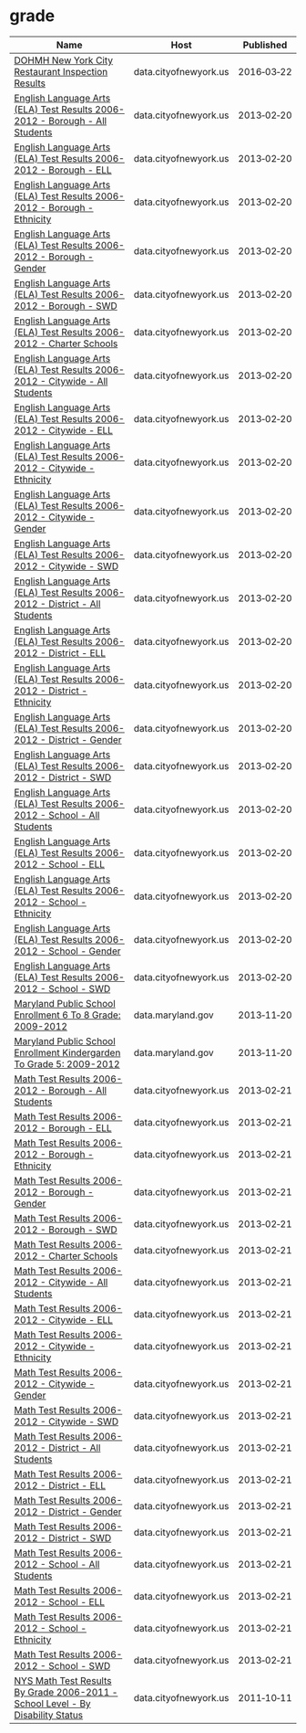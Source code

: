 # grade

Name | Host | Published
---- | ---- | ---------
[DOHMH New York City Restaurant Inspection Results](../datasets/43nn-pn8j.md) | data.cityofnewyork.us | 2016&#x2011;03&#x2011;22
[English Language Arts (ELA) Test Results 2006-2012 - Borough - All Students](../datasets/k5ws-xbkn.md) | data.cityofnewyork.us | 2013&#x2011;02&#x2011;20
[English Language Arts (ELA) Test Results 2006-2012 - Borough - ELL](../datasets/h3zm-ta5h.md) | data.cityofnewyork.us | 2013&#x2011;02&#x2011;20
[English Language Arts (ELA) Test Results 2006-2012 - Borough - Ethnicity](../datasets/s5q4-7ezf.md) | data.cityofnewyork.us | 2013&#x2011;02&#x2011;20
[English Language Arts (ELA) Test Results 2006-2012 - Borough - Gender](../datasets/w5y2-8cs3.md) | data.cityofnewyork.us | 2013&#x2011;02&#x2011;20
[English Language Arts (ELA) Test Results 2006-2012 - Borough - SWD](../datasets/vfk9-3uwk.md) | data.cityofnewyork.us | 2013&#x2011;02&#x2011;20
[English Language Arts (ELA) Test Results 2006-2012 - Charter Schools](../datasets/d68p-5js9.md) | data.cityofnewyork.us | 2013&#x2011;02&#x2011;20
[English Language Arts (ELA) Test Results 2006-2012 - Citywide - All Students](../datasets/89di-hi4s.md) | data.cityofnewyork.us | 2013&#x2011;02&#x2011;20
[English Language Arts (ELA) Test Results 2006-2012 - Citywide - ELL](../datasets/72db-huua.md) | data.cityofnewyork.us | 2013&#x2011;02&#x2011;20
[English Language Arts (ELA) Test Results 2006-2012 - Citywide - Ethnicity](../datasets/p5w7-g72z.md) | data.cityofnewyork.us | 2013&#x2011;02&#x2011;20
[English Language Arts (ELA) Test Results 2006-2012 - Citywide - Gender](../datasets/cs9m-cz6f.md) | data.cityofnewyork.us | 2013&#x2011;02&#x2011;20
[English Language Arts (ELA) Test Results 2006-2012 - Citywide - SWD](../datasets/d72n-ivax.md) | data.cityofnewyork.us | 2013&#x2011;02&#x2011;20
[English Language Arts (ELA) Test Results 2006-2012 - District - All Students](../datasets/yhfh-vyns.md) | data.cityofnewyork.us | 2013&#x2011;02&#x2011;20
[English Language Arts (ELA) Test Results 2006-2012 - District - ELL](../datasets/tbvj-mbps.md) | data.cityofnewyork.us | 2013&#x2011;02&#x2011;20
[English Language Arts (ELA) Test Results 2006-2012 - District - Ethnicity](../datasets/vqix-8bak.md) | data.cityofnewyork.us | 2013&#x2011;02&#x2011;20
[English Language Arts (ELA) Test Results 2006-2012 - District - Gender](../datasets/49kg-8sce.md) | data.cityofnewyork.us | 2013&#x2011;02&#x2011;20
[English Language Arts (ELA) Test Results 2006-2012 - District - SWD](../datasets/rq2f-42ua.md) | data.cityofnewyork.us | 2013&#x2011;02&#x2011;20
[English Language Arts (ELA) Test Results 2006-2012 - School - All Students](../datasets/wrhz-w8mn.md) | data.cityofnewyork.us | 2013&#x2011;02&#x2011;20
[English Language Arts (ELA) Test Results 2006-2012 - School - ELL](../datasets/thxi-frp3.md) | data.cityofnewyork.us | 2013&#x2011;02&#x2011;20
[English Language Arts (ELA) Test Results 2006-2012 - School - Ethnicity](../datasets/tn5h-i3e8.md) | data.cityofnewyork.us | 2013&#x2011;02&#x2011;20
[English Language Arts (ELA) Test Results 2006-2012 - School - Gender](../datasets/yuzm-c784.md) | data.cityofnewyork.us | 2013&#x2011;02&#x2011;20
[English Language Arts (ELA) Test Results 2006-2012 - School - SWD](../datasets/phth-xf25.md) | data.cityofnewyork.us | 2013&#x2011;02&#x2011;20
[Maryland Public School Enrollment 6 To 8 Grade: 2009-2012](../datasets/735b-6z7v.md) | data.maryland.gov | 2013&#x2011;11&#x2011;20
[Maryland Public School Enrollment Kindergarden To Grade 5: 2009-2012](../datasets/ukpb-6rr9.md) | data.maryland.gov | 2013&#x2011;11&#x2011;20
[Math Test Results 2006-2012 - Borough - All Students](../datasets/jphp-xt7k.md) | data.cityofnewyork.us | 2013&#x2011;02&#x2011;21
[Math Test Results 2006-2012 - Borough - ELL](../datasets/5c5x-3qz9.md) | data.cityofnewyork.us | 2013&#x2011;02&#x2011;21
[Math Test Results 2006-2012 - Borough - Ethnicity](../datasets/ihup-vdhf.md) | data.cityofnewyork.us | 2013&#x2011;02&#x2011;21
[Math Test Results 2006-2012 - Borough - Gender](../datasets/q9mx-gjyn.md) | data.cityofnewyork.us | 2013&#x2011;02&#x2011;21
[Math Test Results 2006-2012 - Borough - SWD](../datasets/7vy4-ats6.md) | data.cityofnewyork.us | 2013&#x2011;02&#x2011;21
[Math Test Results 2006-2012 - Charter Schools](../datasets/43qc-8vv8.md) | data.cityofnewyork.us | 2013&#x2011;02&#x2011;21
[Math Test Results 2006-2012 - Citywide - All Students](../datasets/fxwm-3t4n.md) | data.cityofnewyork.us | 2013&#x2011;02&#x2011;21
[Math Test Results 2006-2012 - Citywide - ELL](../datasets/ngbi-cq85.md) | data.cityofnewyork.us | 2013&#x2011;02&#x2011;21
[Math Test Results 2006-2012 - Citywide - Ethnicity](../datasets/vve2-26rs.md) | data.cityofnewyork.us | 2013&#x2011;02&#x2011;21
[Math Test Results 2006-2012 - Citywide - Gender](../datasets/2bh6-qmgg.md) | data.cityofnewyork.us | 2013&#x2011;02&#x2011;21
[Math Test Results 2006-2012 - Citywide - SWD](../datasets/ufu7-zp25.md) | data.cityofnewyork.us | 2013&#x2011;02&#x2011;21
[Math Test Results 2006-2012 - District - All Students](../datasets/7yig-nj52.md) | data.cityofnewyork.us | 2013&#x2011;02&#x2011;21
[Math Test Results 2006-2012 - District - ELL](../datasets/siju-6isf.md) | data.cityofnewyork.us | 2013&#x2011;02&#x2011;21
[Math Test Results 2006-2012 - District - Gender](../datasets/qphc-zrtc.md) | data.cityofnewyork.us | 2013&#x2011;02&#x2011;21
[Math Test Results 2006-2012 - District - SWD](../datasets/ducj-28wv.md) | data.cityofnewyork.us | 2013&#x2011;02&#x2011;21
[Math Test Results 2006-2012 - School - All Students](../datasets/3mrr-8h5c.md) | data.cityofnewyork.us | 2013&#x2011;02&#x2011;21
[Math Test Results 2006-2012 - School - ELL](../datasets/y8bm-tzs3.md) | data.cityofnewyork.us | 2013&#x2011;02&#x2011;21
[Math Test Results 2006-2012 - School - Ethnicity](../datasets/3tfu-x2qk.md) | data.cityofnewyork.us | 2013&#x2011;02&#x2011;21
[Math Test Results 2006-2012 - School - SWD](../datasets/i99z-ad8n.md) | data.cityofnewyork.us | 2013&#x2011;02&#x2011;21
[NYS Math Test Results By Grade 2006-2011 - School Level - By Disability Status](../datasets/vdbc-pyc9.md) | data.cityofnewyork.us | 2011&#x2011;10&#x2011;11

